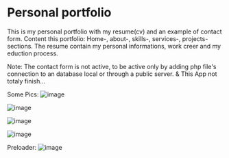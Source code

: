 # Personal portfolio

This is my personal portfolio with my resume(cv) and an example of contact form.
Content this portfolio:
Home-, about-, skills-, services-, projects- sections.
The resume contain my personal informations, work creer  and my eduction process. 

Note: 
The contact form is not active, to be active only by adding php file's connection to an database local or through a public server.
& This App not totaly finish...

Some Pics:
![image](https://user-images.githubusercontent.com/38005501/190394468-11795212-cc4a-47b5-a42f-735658458ef5.png)

![image](https://user-images.githubusercontent.com/38005501/190397120-7e22d013-233e-4b06-acc8-e605fe66947c.png)

![image](https://user-images.githubusercontent.com/38005501/190396613-0769ea16-b656-4958-bc28-7862940a1351.png)

![image](https://user-images.githubusercontent.com/38005501/190396725-84684b4a-9fd5-45d0-ad60-ba2062a815b5.png)

Preloader:
![image](https://user-images.githubusercontent.com/38005501/190396832-3d6e7b78-98ab-4dbf-bd33-45e2855e0db4.png)
